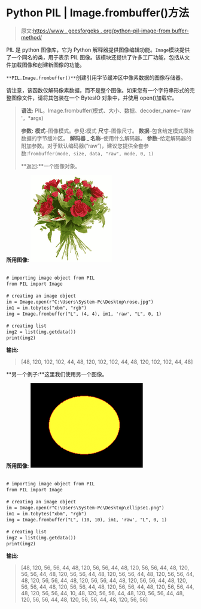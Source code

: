 # Python PIL | Image.frombuffer()方法

> 原文:[https://www . geesforgeks . org/python-pil-image-from buffer-method/](https://www.geeksforgeeks.org/python-pil-image-frombuffer-method/)

PIL 是 python 图像库，它为 Python 解释器提供图像编辑功能。`Image`模块提供了一个同名的类，用于表示 PIL 图像。该模块还提供了许多工厂功能，包括从文件加载图像和创建新图像的功能。

`**PIL.Image.frombuffer()**`创建引用字节缓冲区中像素数据的图像存储器。

请注意，该函数仅解码像素数据，而不是整个图像。如果您有一个字符串形式的完整图像文件，请将其包装在一个 BytesIO 对象中，并使用 open()加载它。

> **语法:** PIL。Image.frombuffer(模式、大小、数据、decoder_name='raw '，*args)
> 
> **参数:**
> **模式**–图像模式。参见:模式
> **尺寸**–图像尺寸。
> **数据**–包含给定模式原始数据的字节缓冲区。
> **解码器 _ 名称**–使用什么解码器。
> **参数**–给定解码器的附加参数。对于默认编码器(“raw”)，建议您提供全套参数:`frombuffer(mode, size, data, "raw", mode, 0, 1)`
> 
> **返回:**一个图像对象。

**所用图像:**
![](img/830a03c07a38a5d0da94ca5826ef56d7.png)

```

# importing image object from PIL
from PIL import Image

# creating an image object
im = Image.open(r"C:\Users\System-Pc\Desktop\rose.jpg")
im1 = im.tobytes("xbm", "rgb")
img = Image.frombuffer("L", (4, 4), im1, 'raw', "L", 0, 1)

# creating list 
img2 = list(img.getdata())
print(img2)
```

**输出:**

> [48, 120, 102, 102, 44, 48, 120, 102, 102, 44, 48, 120, 102, 102, 44, 48]

**另一个例子:**这里我们使用另一个图像。

**所用图像:**
![](img/9cbf1a9c1e25eca7ca32921c80e7f1bc.png)

```

# importing image object from PIL
from PIL import Image

# creating an image object
im = Image.open(r"C:\Users\System-Pc\Desktop\ellipse1.png")
im1 = im.tobytes("xbm", "rgb")
img = Image.frombuffer("L", (10, 10), im1, 'raw', "L", 0, 1)

# creating list 
img2 = list(img.getdata())
print(img2)
```

**输出:**

> [48, 120, 56, 56, 44, 48, 120, 56, 56, 44, 48, 120, 56, 56, 44, 48, 120, 56, 56, 44, 48, 120, 56, 56, 44, 48, 120, 56, 56, 44, 48, 120, 56, 56, 44, 48, 120, 56, 56, 44, 48, 120, 56, 56, 44, 48, 120, 56, 56, 44, 48, 120, 56, 56, 44, 48, 120, 56, 56, 44, 48, 120, 56, 56, 44, 48, 120, 56, 56, 44, 48, 120, 56, 56, 44, 10, 48, 120, 56, 56, 44, 48, 120, 56, 56, 44, 48, 120, 56, 56, 44, 48, 120, 56, 56, 44, 48, 120, 56, 56]